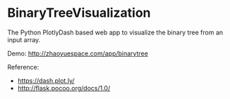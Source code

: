 # BinaryTreeVisualization

The Python PlotlyDash based web app to visualize the binary tree from an input array.

Demo:
http://zhaoyuespace.com/app/binarytree

Reference:
* https://dash.plot.ly/
* http://flask.pocoo.org/docs/1.0/
